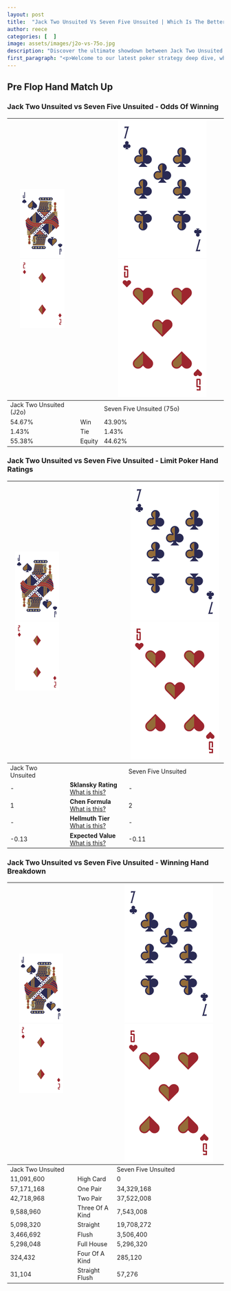 ```yaml
---
layout: post
title:  "Jack Two Unsuited Vs Seven Five Unsuited | Which Is The Better Hand In Poker? A Complete Guide"
author: reece
categories: [  ]
image: assets/images/j2o-vs-75o.jpg
description: "Discover the ultimate showdown between Jack Two Unsuited and Seven Five Unsuited in poker! Uncover the odds, strategies, and scenarios where one hand triumphs over the other. Get ready to up your poker game with this thrilling analysis."
first_paragraph: "<p>Welcome to our latest poker strategy deep dive, where we're pitting two distinct hands against each other in a high-stakes showdown: Jack Two Unsuited vs Seven Five Unsuited.</p><p>In the dynamic world of poker, every decision counts, and knowing which hand holds the upper hand is key to your success at the table.</p><p>In this article, we'll dissect these two hands, explore the scenarios where one dominates the other, and equip you with the knowledge to make strategic choices that can tip the odds in your favor.</p><p>Get ready to unravel the intriguing dynamics of these poker hands and elevate your game to new heights.</p>"
---
```




[comment]: # (sp0)

## Pre Flop Hand Match Up

<div class="table hand-ratings" markdown="1"> 



### Jack Two Unsuited vs Seven Five Unsuited - Odds Of Winning


    
| ![image info](assets/images/hand1/J.png) ![image info](assets/images/hand1/2o.png) |  | ![image info](assets/images/hand2/7.png) ![image info](assets/images/hand2/5o.png) |
| -------- | -------- | -------- |
| Jack Two Unsuited (J2o) |  | Seven Five Unsuited (75o) |
| 54.67% | Win | 43.90% |
| 1.43% | Tie | 1.43% |
| 55.38% | Equity | 44.62% |




[comment]: # (sp1)



### Jack Two Unsuited vs Seven Five Unsuited - Limit Poker Hand Ratings


    
| ![image info](assets/images/hand1/J.png) ![image info](assets/images/hand1/2o.png) |  | ![image info](assets/images/hand2/7.png) ![image info](assets/images/hand2/5o.png) |
| -------- | -------- | -------- |
| Jack Two Unsuited |  | Seven Five Unsuited |
| - | **Sklansky Rating** [What is this?](/sklansky-rating-explained) | - |
| 1 | **Chen Formula** [What is this?](/chen-formula-explained) | 2 |
| - | **Hellmuth Tier** [What is this?](/Hellmuth-tier-explained) | - |
| -0.13 | **Expected Value** [What is this?](/expected-value-explained) | -0.11 |




[comment]: # (sp2)



### Jack Two Unsuited vs Seven Five Unsuited - Winning Hand Breakdown


    
| ![image info](assets/images/hand1/J.png) ![image info](assets/images/hand1/2o.png) |  | ![image info](assets/images/hand2/7.png) ![image info](assets/images/hand2/5o.png) |
| -------- | -------- | -------- |
| Jack Two Unsuited |  | Seven Five Unsuited |
| 11,091,600 | High Card | 0 |
| 57,171,168 | One Pair | 34,329,168 |
| 42,718,968 | Two Pair | 37,522,008 |
| 9,588,960 | Three Of A Kind | 7,543,008 |
| 5,098,320 | Straight | 19,708,272 |
| 3,466,692 | Flush | 3,506,400 |
| 5,298,048 | Full House | 5,296,320 |
| 324,432 | Four Of A Kind | 285,120 |
| 31,104 | Straight Flush | 57,276 |




[comment]: # (sp3)



</div>

[comment]: # (sp4)



[comment]: # (sp5)

